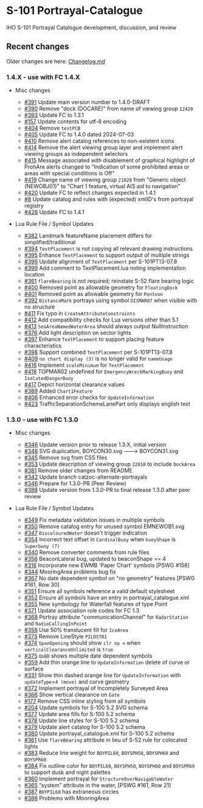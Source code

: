 # S-101 Portrayal-Catalogue
IHO S-101 Portrayal Catalogue development, discussion, and review

[i3]: https://github.com/iho-ohi/S-101_Portrayal-Catalogue/issues/3
[i8]: https://github.com/iho-ohi/S-101_Portrayal-Catalogue/issues/8
[i17]: https://github.com/iho-ohi/S-101_Portrayal-Catalogue/issues/17
[i99]: https://github.com/iho-ohi/S-101_Portrayal-Catalogue/issues/99
[i144]: https://github.com/iho-ohi/S-101_Portrayal-Catalogue/issues/144
[i157]: https://github.com/iho-ohi/S-101_Portrayal-Catalogue/issues/157
[i175]: https://github.com/iho-ohi/S-101_Portrayal-Catalogue/issues/175
[i177]: https://github.com/iho-ohi/S-101_Portrayal-Catalogue/issues/177
[i204]: https://github.com/iho-ohi/S-101_Portrayal-Catalogue/issues/204
[i214]: https://github.com/iho-ohi/S-101_Portrayal-Catalogue/issues/214
[i224]: https://github.com/iho-ohi/S-101_Portrayal-Catalogue/issues/224
[i226]: https://github.com/iho-ohi/S-101_Portrayal-Catalogue/issues/226
[i228]: https://github.com/iho-ohi/S-101_Portrayal-Catalogue/issues/228
[i229]: https://github.com/iho-ohi/S-101_Portrayal-Catalogue/issues/229
[i238]: https://github.com/iho-ohi/S-101_Portrayal-Catalogue/issues/238
[i272]: https://github.com/iho-ohi/S-101_Portrayal-Catalogue/issues/272
[i273]: https://github.com/iho-ohi/S-101_Portrayal-Catalogue/issues/273
[i274]: https://github.com/iho-ohi/S-101_Portrayal-Catalogue/issues/274
[i276]: https://github.com/iho-ohi/S-101_Portrayal-Catalogue/issues/276
[i277]: https://github.com/iho-ohi/S-101_Portrayal-Catalogue/issues/277
[i278]: https://github.com/iho-ohi/S-101_Portrayal-Catalogue/issues/278
[i279]: https://github.com/iho-ohi/S-101_Portrayal-Catalogue/issues/279
[i280]: https://github.com/iho-ohi/S-101_Portrayal-Catalogue/issues/280
[i281]: https://github.com/iho-ohi/S-101_Portrayal-Catalogue/issues/281
[i282]: https://github.com/iho-ohi/S-101_Portrayal-Catalogue/issues/282
[i285]: https://github.com/iho-ohi/S-101_Portrayal-Catalogue/issues/285
[i287]: https://github.com/iho-ohi/S-101_Portrayal-Catalogue/issues/287
[i288]: https://github.com/iho-ohi/S-101_Portrayal-Catalogue/issues/288
[i289]: https://github.com/iho-ohi/S-101_Portrayal-Catalogue/issues/289
[i290]: https://github.com/iho-ohi/S-101_Portrayal-Catalogue/issues/290
[i291]: https://github.com/iho-ohi/S-101_Portrayal-Catalogue/issues/291
[i292]: https://github.com/iho-ohi/S-101_Portrayal-Catalogue/issues/292
[i293]: https://github.com/iho-ohi/S-101_Portrayal-Catalogue/issues/293
[i294]: https://github.com/iho-ohi/S-101_Portrayal-Catalogue/issues/294
[i295]: https://github.com/iho-ohi/S-101_Portrayal-Catalogue/issues/295
[i296]: https://github.com/iho-ohi/S-101_Portrayal-Catalogue/issues/296
[i297]: https://github.com/iho-ohi/S-101_Portrayal-Catalogue/issues/297
[i298]: https://github.com/iho-ohi/S-101_Portrayal-Catalogue/issues/298
[i299]: https://github.com/iho-ohi/S-101_Portrayal-Catalogue/issues/299
[i300]: https://github.com/iho-ohi/S-101_Portrayal-Catalogue/issues/300
[i301]: https://github.com/iho-ohi/S-101_Portrayal-Catalogue/issues/301
[i302]: https://github.com/iho-ohi/S-101_Portrayal-Catalogue/issues/302
[i303]: https://github.com/iho-ohi/S-101_Portrayal-Catalogue/issues/303
[i307]: https://github.com/iho-ohi/S-101_Portrayal-Catalogue/issues/307
[i305]: https://github.com/iho-ohi/S-101_Portrayal-Catalogue/issues/305
[i304]: https://github.com/iho-ohi/S-101_Portrayal-Catalogue/issues/304
[i306]: https://github.com/iho-ohi/S-101_Portrayal-Catalogue/issues/306
[i309]: https://github.com/iho-ohi/S-101_Portrayal-Catalogue/issues/309
[i311]: https://github.com/iho-ohi/S-101_Portrayal-Catalogue/issues/311
[i312]: https://github.com/iho-ohi/S-101_Portrayal-Catalogue/issues/312
[i313]: https://github.com/iho-ohi/S-101_Portrayal-Catalogue/issues/313
[i316]: https://github.com/iho-ohi/S-101_Portrayal-Catalogue/issues/316
[i318]: https://github.com/iho-ohi/S-101_Portrayal-Catalogue/issues/318
[i319]: https://github.com/iho-ohi/S-101_Portrayal-Catalogue/issues/319
[i320]: https://github.com/iho-ohi/S-101_Portrayal-Catalogue/issues/320
[i321]: https://github.com/iho-ohi/S-101_Portrayal-Catalogue/issues/321
[i322]: https://github.com/iho-ohi/S-101_Portrayal-Catalogue/issues/322
[i323]: https://github.com/iho-ohi/S-101_Portrayal-Catalogue/issues/323
[i324]: https://github.com/iho-ohi/S-101_Portrayal-Catalogue/issues/324
[i325]: https://github.com/iho-ohi/S-101_Portrayal-Catalogue/issues/325
[i326]: https://github.com/iho-ohi/S-101_Portrayal-Catalogue/issues/326
[i327]: https://github.com/iho-ohi/S-101_Portrayal-Catalogue/issues/327
[i329]: https://github.com/iho-ohi/S-101_Portrayal-Catalogue/issues/329
[i330]: https://github.com/iho-ohi/S-101_Portrayal-Catalogue/issues/330
[i331]: https://github.com/iho-ohi/S-101_Portrayal-Catalogue/issues/331
[i332]: https://github.com/iho-ohi/S-101_Portrayal-Catalogue/issues/332
[i333]: https://github.com/iho-ohi/S-101_Portrayal-Catalogue/issues/333
[i334]: https://github.com/iho-ohi/S-101_Portrayal-Catalogue/issues/334
[i335]: https://github.com/iho-ohi/S-101_Portrayal-Catalogue/issues/335
[i336]: https://github.com/iho-ohi/S-101_Portrayal-Catalogue/issues/336
[i337]: https://github.com/iho-ohi/S-101_Portrayal-Catalogue/issues/337
[i338]: https://github.com/iho-ohi/S-101_Portrayal-Catalogue/issues/338
[i340]: https://github.com/iho-ohi/S-101_Portrayal-Catalogue/issues/340
[i341]: https://github.com/iho-ohi/S-101_Portrayal-Catalogue/issues/341
[i342]: https://github.com/iho-ohi/S-101_Portrayal-Catalogue/issues/342
[i344]: https://github.com/iho-ohi/S-101_Portrayal-Catalogue/issues/344
[i345]: https://github.com/iho-ohi/S-101_Portrayal-Catalogue/issues/345
[i346]: https://github.com/iho-ohi/S-101_Portrayal-Catalogue/issues/346
[i347]: https://github.com/iho-ohi/S-101_Portrayal-Catalogue/issues/347
[i348]: https://github.com/iho-ohi/S-101_Portrayal-Catalogue/issues/348
[i349]: https://github.com/iho-ohi/S-101_Portrayal-Catalogue/issues/349
[i350]: https://github.com/iho-ohi/S-101_Portrayal-Catalogue/issues/350
[i351]: https://github.com/iho-ohi/S-101_Portrayal-Catalogue/issues/351
[i352]: https://github.com/iho-ohi/S-101_Portrayal-Catalogue/issues/352
[i353]: https://github.com/iho-ohi/S-101_Portrayal-Catalogue/issues/353
[i354]: https://github.com/iho-ohi/S-101_Portrayal-Catalogue/issues/354
[i355]: https://github.com/iho-ohi/S-101_Portrayal-Catalogue/issues/355
[i356]: https://github.com/iho-ohi/S-101_Portrayal-Catalogue/issues/356
[i358]: https://github.com/iho-ohi/S-101_Portrayal-Catalogue/issues/358
[i359]: https://github.com/iho-ohi/S-101_Portrayal-Catalogue/issues/359
[i360]: https://github.com/iho-ohi/S-101_Portrayal-Catalogue/issues/360
[i361]: https://github.com/iho-ohi/S-101_Portrayal-Catalogue/issues/361
[i365]: https://github.com/iho-ohi/S-101_Portrayal-Catalogue/issues/365
[i366]: https://github.com/iho-ohi/S-101_Portrayal-Catalogue/issues/366
[i367]: https://github.com/iho-ohi/S-101_Portrayal-Catalogue/issues/367
[i368]: https://github.com/iho-ohi/S-101_Portrayal-Catalogue/issues/368
[i371]: https://github.com/iho-ohi/S-101_Portrayal-Catalogue/issues/371
[i372]: https://github.com/iho-ohi/S-101_Portrayal-Catalogue/issues/372
[i373]: https://github.com/iho-ohi/S-101_Portrayal-Catalogue/issues/373
[i374]: https://github.com/iho-ohi/S-101_Portrayal-Catalogue/issues/374
[i375]: https://github.com/iho-ohi/S-101_Portrayal-Catalogue/issues/375
[i376]: https://github.com/iho-ohi/S-101_Portrayal-Catalogue/issues/376
[i377]: https://github.com/iho-ohi/S-101_Portrayal-Catalogue/issues/377
[i378]: https://github.com/iho-ohi/S-101_Portrayal-Catalogue/issues/378
[i379]: https://github.com/iho-ohi/S-101_Portrayal-Catalogue/issues/379
[i380]: https://github.com/iho-ohi/S-101_Portrayal-Catalogue/issues/380
[i381]: https://github.com/iho-ohi/S-101_Portrayal-Catalogue/issues/381
[i382]: https://github.com/iho-ohi/S-101_Portrayal-Catalogue/issues/382
[i383]: https://github.com/iho-ohi/S-101_Portrayal-Catalogue/issues/383
[i384]: https://github.com/iho-ohi/S-101_Portrayal-Catalogue/issues/384
[i387]: https://github.com/iho-ohi/S-101_Portrayal-Catalogue/issues/387
[i346]: https://github.com/iho-ohi/S-101_Portrayal-Catalogue/issues/346
[i386]: https://github.com/iho-ohi/S-101_Portrayal-Catalogue/issues/386
[i388]: https://github.com/iho-ohi/S-101_Portrayal-Catalogue/issues/388
[i389]: https://github.com/iho-ohi/S-101_Portrayal-Catalogue/issues/389
[i390]: https://github.com/iho-ohi/S-101_Portrayal-Catalogue/issues/390
[i391]: https://github.com/iho-ohi/S-101_Portrayal-Catalogue/issues/391
[i392]: https://github.com/iho-ohi/S-101_Portrayal-Catalogue/issues/392
[i393]: https://github.com/iho-ohi/S-101_Portrayal-Catalogue/issues/393
[i394]: https://github.com/iho-ohi/S-101_Portrayal-Catalogue/issues/394
[i395]: https://github.com/iho-ohi/S-101_Portrayal-Catalogue/issues/395
[i396]: https://github.com/iho-ohi/S-101_Portrayal-Catalogue/issues/396
[i397]: https://github.com/iho-ohi/S-101_Portrayal-Catalogue/issues/397
[i398]: https://github.com/iho-ohi/S-101_Portrayal-Catalogue/issues/398
[i399]: https://github.com/iho-ohi/S-101_Portrayal-Catalogue/issues/399
[i400]: https://github.com/iho-ohi/S-101_Portrayal-Catalogue/issues/400
[i401]: https://github.com/iho-ohi/S-101_Portrayal-Catalogue/issues/401
[i404]: https://github.com/iho-ohi/S-101_Portrayal-Catalogue/issues/404
[i405]: https://github.com/iho-ohi/S-101_Portrayal-Catalogue/issues/405
[i406]: https://github.com/iho-ohi/S-101_Portrayal-Catalogue/issues/406
[i409]: https://github.com/iho-ohi/S-101_Portrayal-Catalogue/issues/409
[i410]: https://github.com/iho-ohi/S-101_Portrayal-Catalogue/issues/410
[i411]: https://github.com/iho-ohi/S-101_Portrayal-Catalogue/issues/411
[i412]: https://github.com/iho-ohi/S-101_Portrayal-Catalogue/issues/412
[i413]: https://github.com/iho-ohi/S-101_Portrayal-Catalogue/issues/413
[i414]: https://github.com/iho-ohi/S-101_Portrayal-Catalogue/issues/414
[i415]: https://github.com/iho-ohi/S-101_Portrayal-Catalogue/issues/415
[i416]: https://github.com/iho-ohi/S-101_Portrayal-Catalogue/issues/416
[i417]: https://github.com/iho-ohi/S-101_Portrayal-Catalogue/issues/417
[i418]: https://github.com/iho-ohi/S-101_Portrayal-Catalogue/issues/418
[i419]: https://github.com/iho-ohi/S-101_Portrayal-Catalogue/issues/419
[i420]: https://github.com/iho-ohi/S-101_Portrayal-Catalogue/issues/420
[i423]: https://github.com/iho-ohi/S-101_Portrayal-Catalogue/issues/423
[i426]: https://github.com/iho-ohi/S-101_Portrayal-Catalogue/issues/426

## Recent changes
Older changes are here: [Changelog.md](Changelog.md)

### 1.4.X - use with FC 1.4.X
* Misc changes
	* [#391][i391] Update main version number to 1.4.0-DRAFT
 	* [#390][i390] Remove "dock (DOCARE)" from name of viewing group `12420`
  	* [#393][i393] Update FC to 1.3.1
  	* [#157][i157] Update contents for utf-8 encoding
  	* [#404][i404] Remove `testPCB`
  	* [#405][i405] Update FC to 1.4.0 dated 2024-07-03
  	* [#410][i410] Remove alert catalog references to non-existent icons
  	* [#414][i414] Remove the alert viewing group layer and implement alert viewing groups as independent selectors
  	* [#415][i415] Message associated with disablement of graphical highlight of ProhAre alerts changed to "Indication of some prohibited areas or areas with special conditions is Off"
  	* [#419][i419] Change name of viewing group `21020` from "Generic object (NEWOBJ01)" to "Chart 1 feature, virtual AIS aid to navigation"
  	* [#420][i420] Update FC to reflect changes expected in 1.4.1
  	* [#8][i8] Update catalog and rules with (expected) xmlID's from portrayal registry
  	* [#426][i426] Update FC to 1.4.1

* Lua Rule File / Symbol Updates
	* [#382][i382] Landmark featureName placement differs for simplified/traditional
 	* [#394][i394] `TextPlacement` is not copying all relevant drawing instructions
  	* [#395][i395] Enhance `TextPlacement` to support output of multiple strings
  	* [#396][i396] Update alignment of `TextPlacement` per S-101PT13-07.8
  	* [#399][i399] Add comment to TextPlacement.lua noting implementation location
  	* [#361][i361] `flareBearing` is not required; reinstate S-52 flare bearing logic
  	* [#400][i400] Removed point as allowable geometry for `FloatingDock`
  	* [#401][i401] Removed point as allowable geometry for `Pontoon`
  	* [#392][i392] `DistanceMark` portrays using symbol `DISMAR07` when visible with no structure
  	* [#411][i411] Fix typo in `CreateAttributeConstraints`
  	* [#412][i412] Add compatibility checks for Lua versions other than 5.1
  	* [#413][i413] `SeaAreaNamedWaterArea` should always output NullInstruction
  	* [#376][i376] Add light description on sector lights
  	* [#397][i397] Enhance `TextPlacement` to support placing feature characteristics
  	* [#398][i398] Support combined `TextPlacement` per S-101PT13-07.8
  	* [#409][i409] `no chart display (3)` is no longer valid for `nameUsage`
  	* [#416][i416] Implement `scaleMinimum` for `TextPlacement`
  	* [#418][i418] TOPMAR02 undefined for `EmergencyWreckMarkingBuoy` and `IsolatedDangerBuoy`
  	* [#417][i417] Depict horizontal clearance values
  	* [#389][i389] Added `Chart1Feature`
  	* [#406][i406] Enhanced error checks for `UpdateInformation`
  	* [#423][i423] TrafficSeparationSchemeLanePart only displays english text

### 1.3.0 - use with FC 1.3.0
* Misc changes
	* [#346][i346] Update version prior to release 1.3.X, initial version
	* [#348][i348] SVG <fileName> duplication, BOYCON30.svg ---> BOYCON31.svg
	* [#345][i345] Remove svg from CSS files
 	* [#353][i353] Update description of viewing group `22010` to include `DockArea`
  	* [#381][i381] Remove older changes from README
  	* [#342][i342] Update branch catzoc-alternate-portrayals
  	* [#346][i346] Prepare for 1.3.0-PR (Peer Review)
	* [#388][i388] Update version from 1.3.0-PR to final release 1.3.0 after peer review

* Lua Rule File / Symbol Updates
	* [#349][i349] Fix metadata validation issues in multiple symbols
 	* [#350][i350] Remove catalog entry for unused symbol EMNEWOB1.svg
  	* [#347][i347] `DiscolouredWater` doesn't trigger indication
  	* [#354][i354] Incorrect text offset in `CardinalBuoy` when `buoyShape` is `Superbuoy (7)`
	* [#340][i340] Remove converter comments from rule files
	* [#356][i356] BeaconLateral bug, updated to beaconShape == 4	
	* [#316][i316] Incorporate new EWMB 'Paper Chart' symbols [PSWG #158]	
	* [#344][i344] MooringArea problems bug fix
	* [#367][i367] No date dependent symbol on "no geometry" features [PSWG #161, Row 30]
 	* [#351][i351] Ensure all symbols reference a valid default stylesheet
  	* [#352][i352] Ensure all symbols have an entry in portrayal_catalogue.xml
  	* [#355][i355] New symbology for Waterfall features of type Point
  	* [#371][i371] Update association role codes for FC 1.3
  	* [#368][i368] Portray attribute "communicationChannel" for `RadarStation` and `RadioCallingInPoint`
  	* [#358][i358] Use 50% translucent fill for `IceArea`
  	* [#373][i373] Remove LineStyle `PILDSTR1`
  	* [#374][i374] `SpanOpening` should show `clr op ∞` when `verticalClearanceUnlimited` is `true`
  	* [#375][i375] `QoBD` shows multiple date dependent symbols
  	* [#359][i359] Add thin orange line to `UpdateInformation` delete of curve or surface
  	* [#331][i331] Show thin dashed orange line for `UpdateInformation` with `updateType`=`4 (move)` and curve geometry
  	* [#372][i372] Implement portrayal of Incompletely Surveyed Area
  	* [#366][i366] Show vertical clearance on `Gate`
  	* [#177][i177] Remove CSS inline styling from all symbols
  	* [#204][i204] Update symbols for S-100 5.2 SVG schema
  	* [#377][i377] Update area fills for S-100 5.2 schema
  	* [#378][i378] Update line styles for S-100 5.2 schema
  	* [#379][i379] Update alert catalog for S-100 5.2 schema
  	* [#380][i380] Update portrayal_catalogue.xml for S-100 5.2 schema
  	* [#361][i361] Use `flareBearing` attribute in lieu of S-52 rule for colocated lights
  	* [#383][i383] Reduce line weight for `BOYPIL60`, `BOYSPH50`, `BOYSPH60` and `BOYSPR60`
  	* [#384][i384] Fix outline color for `BOYPIL60`, `BOYSPH50`, `BOYSPH60` and `BOYSPR60` to support dusk and night palettes
  	* [#360][i360] Implement portrayal for `StructureOverNavigableWater`
  	* [#365][i365] “system” attribute in the water, [PSWG #161, Row 21]
  	* [#387][i387] `BOYPIL60` has extraneous circles
 	* [#386][i386] Problems with MooringArea

